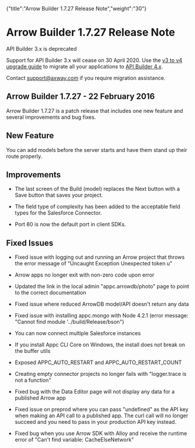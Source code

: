 {"title":"Arrow Builder 1.7.27 Release Note","weight":"30"} 

# Arrow Builder 1.7.27 Release Note

API Builder 3.x is deprecated

Support for API Builder 3.x will cease on 30 April 2020. Use the [v3 to v4 upgrade guide](https://docs.axway.com/bundle/API_Builder_4x_allOS_en/page/api_builder_v3_to_v4_upgrade_guide.html) to migrate all your applications to [API Builder 4.x](https://docs.axway.com/bundle/API_Builder_4x_allOS_en/page/api_builder_getting_started_guide.html).

Contact [support@axway.com](mailto:support@axway.com) if you require migration assistance.

## Arrow Builder 1.7.27 - 22 February 2016

Arrow Builder 1.7.27 is a patch release that includes one new feature and several improvements and bug fixes.

## New Feature

You can add models before the server starts and have them stand up their route properly.

## Improvements

*   The last screen of the Build (model) replaces the Next button with a Save button that saves your project.
    
*   The field type of complexity has been added to the acceptable field types for the Salesforce Connector.
    
*   Port 80 is now the default port in client SDKs.
    

## Fixed Issues

*   Fixed issue with logging out and running an Arrow project that throws the error message of "Uncaught Exception Unexpected token u"
    
*   Arrow apps no longer exit with non-zero code upon error
    
*   Updated the link in the local admin "appc.arrowdb/photo" page to point to the correct documentation
    
*   Fixed issue where reduced ArrowDB model/API doesn't return any data
    
*   Fixed issue with installing appc.mongo with Node 4.2.1 (error message: "Cannot find module '../build/Release/bson")
    
*   You can now connect multiple Salesforce instances
    
*   If you install Appc CLI Core on Windows, the install does not break on the buffer utils
    
*   Exposed APPC\_AUTO\_RESTART and APPC\_AUTO\_RESTART\_COUNT
    
*   Creating empty connector projects no longer fails with "logger.trace is not a function"
    
*   Fixed bug with the Data Editor page will not display any data for a published Arrow app
    
*   Fixed issue on preprod where you can pass "undefined" as the API key when making an API call to a published app. The curl call will no longer succeed and you need to pass in your production API key instead.
    
*   Fixed bug when you use Arrow SDK with Alloy and receive the runtime error of "Can't find variable: CacheElseNetwork"